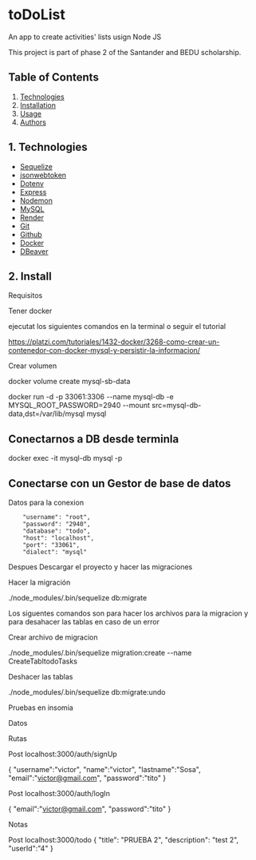 # toDoList
An app to create activities' lists usign Node JS

This project is part of phase 2 of the Santander and BEDU scholarship.


## Table of Contents
1. [Technologies](#technologies)
2. [Installation](#installation)
3. [Usage](#usage)
4. [Authors](#authors)


<a name="technologies"></a>
## 1. Technologies

* [Sequelize](https://sequelize.org/)
* [jsonwebtoken](https://nodejs.org/api/crypto.html)
* [Dotenv](https://www.npmjs.com/package/dotenv)
* [Express](https://expressjs.com/)
* [Nodemon](https://www.npmjs.com/package/nodemon)
* [MySQL](https://www.sqlite.org/index.html)
* [Render](https://render.com/)
* [Git](https://git-scm.com/)
* [Github](https://github.com/)
* [Docker](https://www.docker.com/)
* [DBeaver](https://dbeaver.io/)


## 2. Install

Requisitos

Tener docker

ejecutat los siguientes comandos en la terminal o seguir el tutorial

https://platzi.com/tutoriales/1432-docker/3268-como-crear-un-contenedor-con-docker-mysql-y-persistir-la-informacion/

Crear volumen

docker volume create mysql-sb-data

docker run -d -p 33061:3306 --name mysql-db  -e MYSQL_ROOT_PASSWORD=2940 --mount src=mysql-db-data,dst=/var/lib/mysql mysql


## Conectarnos a DB desde terminla

docker exec -it mysql-db mysql -p

## Conectarse con un Gestor de base de datos

Datos para la conexion

        "username": "root",
        "password": "2940",
        "database": "todo",
        "host": "localhost",
        "port": "33061",
        "dialect": "mysql"

Despues Descargar el proyecto y hacer las migraciones


Hacer la migración

./node_modules/.bin/sequelize  db:migrate

Los siguentes comandos son para hacer los archivos para la migracion y para desahacer las tablas en caso de un error

Crear archivo de migracion

./node_modules/.bin/sequelize migration:create --name CreateTabltodoTasks

Deshacer las tablas

./node_modules/.bin/sequelize  db:migrate:undo


Pruebas en insomia

Datos

Rutas

Post
localhost:3000/auth/signUp

{
	"username":"victor",
	"name":"victor",
	"lastname":"Sosa",
	"email":"victor@gmail.com",
	"password":"tito"
}

Post
localhost:3000/auth/logIn

{
	"email":"victor@gmail.com",
	"password":"tito"
}

Notas

Post
localhost:3000/todo
{
	"title": "PRUEBA 2",
  "description": "test 2",
	"userId":"4"
}
